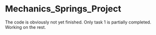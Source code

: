 # Mechanics_Springs_Project
The code is obviously not yet finished. Only task 1 is partially completed. Working on the rest. 
